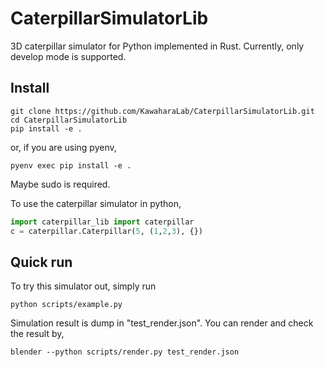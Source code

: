 # CaterpillarSimulatorLib
3D caterpillar simulator for Python implemented in Rust.
Currently, only develop mode is supported.

## Install

```shell:
git clone https://github.com/KawaharaLab/CaterpillarSimulatorLib.git
cd CaterpillarSimulatorLib
pip install -e .
```

or, if you are using pyenv, 

```shell:
pyenv exec pip install -e .
```

Maybe sudo is required.


To use the caterpillar simulator in python,
```python
import caterpillar_lib import caterpillar
c = caterpillar.Caterpillar(5, (1,2,3), {})
```

## Quick run
To try this simulator out, simply run

```shell
python scripts/example.py
```

Simulation result is dump in "test_render.json".
You can render and check the result by,

```shell
blender --python scripts/render.py test_render.json
```
